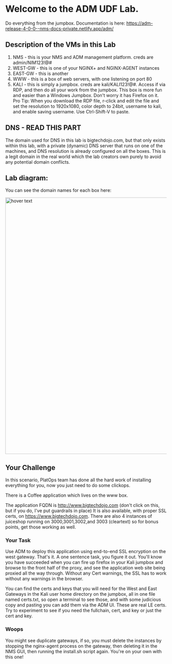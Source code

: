 # Welcome to the ADM UDF Lab.
Do everything from the jumpbox.
Documentation is here: https://adm-release-4-0-0--nms-docs-private.netlify.app/adm/

## Description of the VMs in this Lab
1. NMS - this is your NMS and ADM management platform. creds are admin/NIM123!@#
2. WEST-GW - this is one of your NGINX+ and NGINX-AGENT instances
3. EAST-GW - this is another
4. WWW - this is a box of web servers, with one listening on port 80
5. KALI - this is simply a jumpbox. creds are kali/KALI123!@#.  Access if via RDP, and then do all your work from the jumpbox. This box is more fun and easier than a Windows Jumpbox. Don't worry it has Firefox on it.  Pro Tip: When you download the RDP file, r-click and edit the file and set the resolution to 1920x1080, color depth to 24bit, username to kali, and enable saving username. Use Ctrl-Shift-V to paste. 

## DNS - READ THIS PART
The domain used for DNS in this lab is bigtechdojo.com, but that only exists within this lab, with a private (dynamic) DNS server that runs on one of the machines, and DNS resolution is already configured on all the boxes. This is a legit domain in the real world which the lab creators own purely to avoid any potential domain conflicts. 

## Lab diagram:
You can see the domain names for each box here:

<img src="https://github.com/bwolmarans/nms-udf/blob/main/images/lab.png" width="800" title="hover text">

## Your Challenge
In this scenario, PlatOps team has done all the hard work of installing everything for you, now you just need to do some clickops.

There is a Coffee application which lives on the www box.  

The application FQDN is http://www.bigtechdojo.com (don't click on this, but if you do, I've put guardrails in place)
It is also available, with proper SSL certs, on https://www.bigtechdojo.com.
There are also 4 instances of juiceshop running on 3000,3001,3002,and 3003 (cleartext) so for bonus points, get those working as well.

### Your Task
Use ADM to deploy this application using end-to-end SSL encryption on the west gateway. That's it. A one sentence task, you figure it out. You'll know you have succeeded when you can fire up firefox in your Kali jumpbox and browse to the front half of the proxy, and see the application web site being proxied all the way through. Without any Cert warnings, the SSL has to work without any warnings in the browser.

You can find the certs and keys that you will need for the West and East Gateways in the Kali user home directory on the jumpbox, all in one file named certs.txt, so open a terminal to see those, and with some judicious copy and pasting you can add them via the ADM UI. These are real LE certs. Try to experiment to see if you need the fullchain, cert, and key or just the cert and key.

### Woops
You might see duplicate gateways, if so, you must delete the instances by stopping the nginx-agent process on the gateway, then deleting it in the NMS GUI, then running the install.sh script again.  You're on your own with this one!

